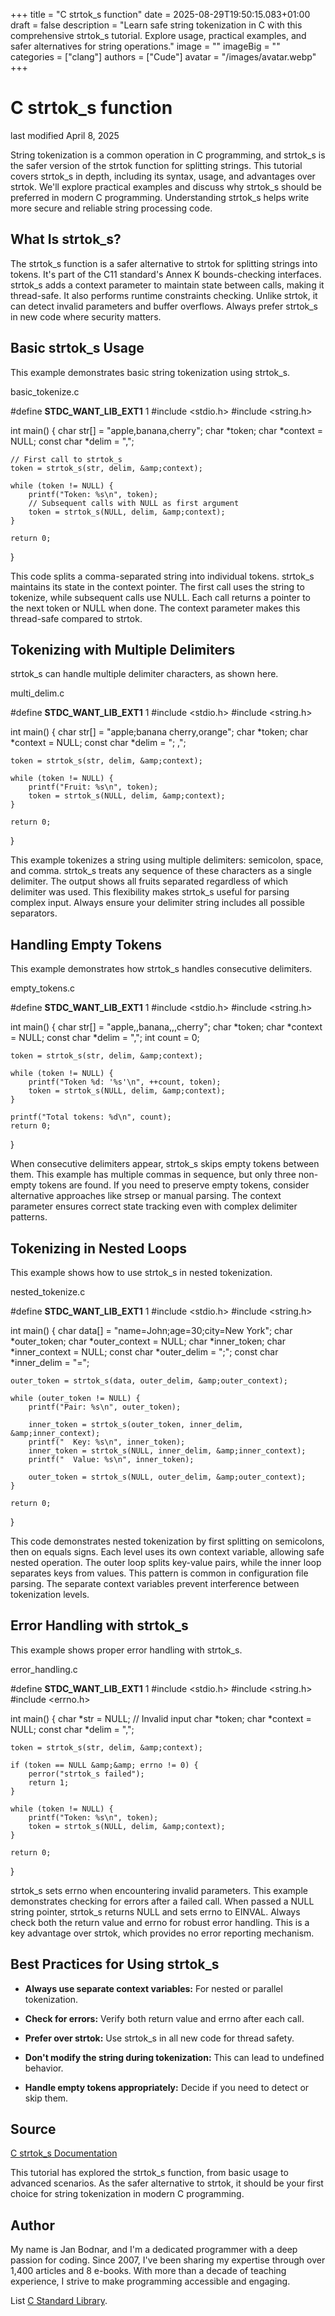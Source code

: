 +++
title = "C strtok_s function"
date = 2025-08-29T19:50:15.083+01:00
draft = false
description = "Learn safe string tokenization in C with this comprehensive strtok_s tutorial. Explore usage, practical examples, and safer alternatives for string operations."
image = ""
imageBig = ""
categories = ["clang"]
authors = ["Cude"]
avatar = "/images/avatar.webp"
+++

# C strtok_s function

last modified April 8, 2025

String tokenization is a common operation in C programming, and strtok_s
is the safer version of the strtok function for splitting strings.
This tutorial covers strtok_s in depth, including its syntax, usage,
and advantages over strtok. We'll explore practical examples and
discuss why strtok_s should be preferred in modern C programming.
Understanding strtok_s helps write more secure and reliable string
processing code.

## What Is strtok_s?

The strtok_s function is a safer alternative to strtok
for splitting strings into tokens. It's part of the C11 standard's Annex K
bounds-checking interfaces. strtok_s adds a context parameter to
maintain state between calls, making it thread-safe. It also performs runtime
constraints checking. Unlike strtok, it can detect invalid
parameters and buffer overflows. Always prefer strtok_s in new code
where security matters.

## Basic strtok_s Usage

This example demonstrates basic string tokenization using strtok_s.

basic_tokenize.c
  

#define __STDC_WANT_LIB_EXT1__ 1
#include &lt;stdio.h&gt;
#include &lt;string.h&gt;

int main() {
    char str[] = "apple,banana,cherry";
    char *token;
    char *context = NULL;
    const char *delim = ",";

    // First call to strtok_s
    token = strtok_s(str, delim, &amp;context);

    while (token != NULL) {
        printf("Token: %s\n", token);
        // Subsequent calls with NULL as first argument
        token = strtok_s(NULL, delim, &amp;context);
    }

    return 0;
}

This code splits a comma-separated string into individual tokens.
strtok_s maintains its state in the context pointer.
The first call uses the string to tokenize, while subsequent calls use NULL.
Each call returns a pointer to the next token or NULL when done. The context
parameter makes this thread-safe compared to strtok.

## Tokenizing with Multiple Delimiters

strtok_s can handle multiple delimiter characters, as shown here.

multi_delim.c
  

#define __STDC_WANT_LIB_EXT1__ 1
#include &lt;stdio.h&gt;
#include &lt;string.h&gt;

int main() {
    char str[] = "apple;banana cherry,orange";
    char *token;
    char *context = NULL;
    const char *delim = "; ,";

    token = strtok_s(str, delim, &amp;context);

    while (token != NULL) {
        printf("Fruit: %s\n", token);
        token = strtok_s(NULL, delim, &amp;context);
    }

    return 0;
}

This example tokenizes a string using multiple delimiters: semicolon, space, and
comma. strtok_s treats any sequence of these characters as a single
delimiter. The output shows all fruits separated regardless of which delimiter
was used. This flexibility makes strtok_s useful for parsing
complex input. Always ensure your delimiter string includes all possible
separators.

## Handling Empty Tokens

This example demonstrates how strtok_s handles consecutive
delimiters.

empty_tokens.c
  

#define __STDC_WANT_LIB_EXT1__ 1
#include &lt;stdio.h&gt;
#include &lt;string.h&gt;

int main() {
    char str[] = "apple,,banana,,,cherry";
    char *token;
    char *context = NULL;
    const char *delim = ",";
    int count = 0;

    token = strtok_s(str, delim, &amp;context);

    while (token != NULL) {
        printf("Token %d: '%s'\n", ++count, token);
        token = strtok_s(NULL, delim, &amp;context);
    }

    printf("Total tokens: %d\n", count);
    return 0;
}

When consecutive delimiters appear, strtok_s skips empty tokens
between them. This example has multiple commas in sequence, but only three
non-empty tokens are found. If you need to preserve empty tokens, consider
alternative approaches like strsep or manual parsing. The context
parameter ensures correct state tracking even with complex delimiter patterns.

## Tokenizing in Nested Loops

This example shows how to use strtok_s in nested tokenization.

nested_tokenize.c
  

#define __STDC_WANT_LIB_EXT1__ 1
#include &lt;stdio.h&gt;
#include &lt;string.h&gt;

int main() {
    char data[] = "name=John;age=30;city=New York";
    char *outer_token;
    char *outer_context = NULL;
    char *inner_token;
    char *inner_context = NULL;
    const char *outer_delim = ";";
    const char *inner_delim = "=";

    outer_token = strtok_s(data, outer_delim, &amp;outer_context);

    while (outer_token != NULL) {
        printf("Pair: %s\n", outer_token);
        
        inner_token = strtok_s(outer_token, inner_delim, &amp;inner_context);
        printf("  Key: %s\n", inner_token);
        inner_token = strtok_s(NULL, inner_delim, &amp;inner_context);
        printf("  Value: %s\n", inner_token);

        outer_token = strtok_s(NULL, outer_delim, &amp;outer_context);
    }

    return 0;
}

This code demonstrates nested tokenization by first splitting on semicolons, then
on equals signs. Each level uses its own context variable, allowing safe nested
operation. The outer loop splits key-value pairs, while the inner loop separates
keys from values. This pattern is common in configuration file parsing. The
separate context variables prevent interference between tokenization levels.

## Error Handling with strtok_s

This example shows proper error handling with strtok_s.

error_handling.c
  

#define __STDC_WANT_LIB_EXT1__ 1
#include &lt;stdio.h&gt;
#include &lt;string.h&gt;
#include &lt;errno.h&gt;

int main() {
    char *str = NULL;  // Invalid input
    char *token;
    char *context = NULL;
    const char *delim = ",";

    token = strtok_s(str, delim, &amp;context);

    if (token == NULL &amp;&amp; errno != 0) {
        perror("strtok_s failed");
        return 1;
    }

    while (token != NULL) {
        printf("Token: %s\n", token);
        token = strtok_s(NULL, delim, &amp;context);
    }

    return 0;
}

strtok_s sets errno when encountering invalid
parameters. This example demonstrates checking for errors after a failed call.
When passed a NULL string pointer, strtok_s returns NULL and sets
errno to EINVAL. Always check both the return value and
errno for robust error handling. This is a key advantage over
strtok, which provides no error reporting mechanism.

## Best Practices for Using strtok_s

- **Always use separate context variables:** For nested or parallel tokenization.

- **Check for errors:** Verify both return value and errno after each call.

- **Prefer over strtok:** Use strtok_s in all new code for thread safety.

- **Don't modify the string during tokenization:** This can lead to undefined behavior.

- **Handle empty tokens appropriately:** Decide if you need to detect or skip them.

## Source

[C strtok_s Documentation](https://en.cppreference.com/w/c/string/byte/strtok)

This tutorial has explored the strtok_s function, from basic usage
to advanced scenarios. As the safer alternative to strtok, it
should be your first choice for string tokenization in modern C programming.

## Author

My name is Jan Bodnar, and I'm a dedicated programmer with a deep passion for
coding. Since 2007, I've been sharing my expertise through over 1,400 articles
and 8 e-books. With more than a decade of teaching experience, I strive to make
programming accessible and engaging.

List [C Standard Library](/all/#clang-std).